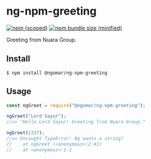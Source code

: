 # ng-npm-greeting

[![npm (scoped)](https://img.shields.io/npm/v/@ngomar/ng-npm-greeting.svg)](https://www.npmjs.com/package/@ngomar/ng-npm-greeting)
[![npm bundle size (minified)](https://img.shields.io/bundlephobia/min/@ngomar/ng-npm-greeting.svg)](https://www.npmjs.com/package/@ngomar/ng-npm-greeting)

Greeting from Nuara Group.

## Install

```
$ npm install @ngomar/ng-npm-greeting
```

## Usage

```js
const ngGreet = require("@ngomar/ng-npm-greeting");

ngGreet("Lord Sayur");
//=> "Hello Lord Sayur! Greeting from Nuara Group."

ngGreet(1337);
//=> Uncaught TypeError: Ng wants a string!
//    at ngGreet (<anonymous>:2:41)
//    at <anonymous>:1:1
```
